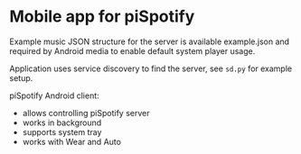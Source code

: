 Mobile app for piSpotify
========================

Example music JSON structure for the server is available example.json and required by Android media
 to enable default system player usage.

Application uses service discovery to find the server, see `sd.py` for example setup.

piSpotify Android client:
* allows controlling piSpotify server
* works in background
* supports system tray
* works with Wear and Auto